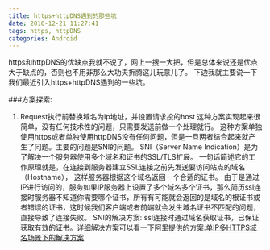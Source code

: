 ```yaml
---
title: https+httpDNS遇到的那些坑
date: 2016-12-21 11:27:41
tags: https, httpDNS
categories: Android
---
```

https和httpDNS的优缺点我就不说了，网上一搜一大把，但是总体来说还是优点大于缺点的，否则也不用非那么大功夫折腾这儿玩意儿了。
下边我就主要说一下我们最近引入https+httpDNS遇到的一些坑。

###方案探索:
1. Request执行前替换域名为ip地址，并设置请求投的host
这种方案实现起来很简单，没有任何技术性的问题，只需要发送前做一个处理就行。 这种方案单独使用https或者单独使用httpDNS没有任何问题，但是一旦两者结合起来就产生了问题。主要的问题是SNI的问题。
SNI（Server Name Indication）是为了解决一个服务器使用多个域名和证书的SSL/TLS扩展。 一句话简述它的工作原理就是，在连接到服务器建立SSL连接之前先发送要访问站点的域名（Hostname）， 这样服务器根据这个域名返回一个合适的证书。
由于是通过IP进行访问的，服务如果IP服务器上设置了多个域名多个证书，那么简历ssl连接时服务器不知道你需要哪个证书，所有有可能就会返回的是域名的根证书或者错误的证书，这时候我们客户端或者前端就会发生域名证书不匹配的问题，直接导致了连接失败。
SNI的解决方案: ssl连接时通过域名获取证书，已保证获取有效的证书。详细解决方案可以看一下阿里提供的方案:[单IP多HTTPS域名场景下的解决方案
](https://help.aliyun.com/document_detail/36009.html?spm=5176.doc30144.6.585.TruETJ)